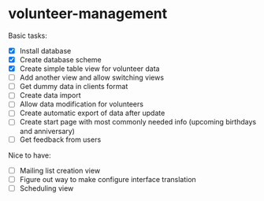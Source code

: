 # volunteer-management

Basic tasks:
- [x] Install database 
- [x] Create database scheme
- [x] Create simple table view for volunteer data
- [ ] Add another view and allow switching views
- [ ] Get dummy data in clients format 
- [ ] Create data import
- [ ] Allow data modification for volunteers
- [ ] Create automatic export of data after update
- [ ] Create start page with most commonly needed info (upcoming birthdays and anniversary)
- [ ] Get feedback from users

Nice to have:
- [ ] Mailing list creation view
- [ ] Figure out way to make configure interface translation
- [ ] Scheduling view
